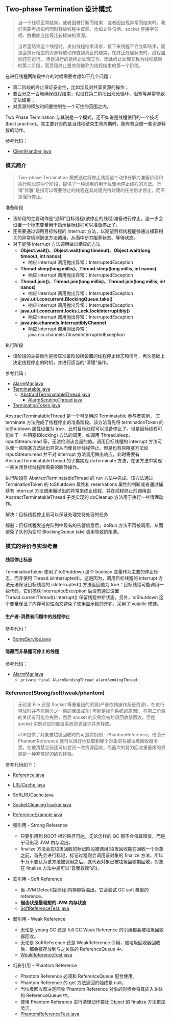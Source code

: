 ## Two-phase Termination 设计模式

> 当一个线程正常结束，或者因被打断而结束，或者因出现异常而结束时，我们需要考虑如何同时释放线程中资源，比如文件句柄、socket
> 套接字句柄、数据库连接等比较稀缺的资源。
>
> 当希望结束这个线程时，发出线程结束请求，接下来线程不会立即结束，而是会执行相应的资源释放动作直到真正的结束，在终止处理状态时，线程虽然还在运行，
> 但是进行的是终止处理工作，因此终止处理又称为线程结束的第二阶段，而受理终止要求则被称为线程结束的第一个阶段。

在进行线程两阶段中介的时候需要考虑如下几个问题：

- 第二阶段的终止保证安全性，比如涉及对共享资源的操作；
- 要百分之一百地确保线程结束，假设在第二阶段出现死循环、阻塞等异常导致无法结束；
- 对资源的释放时间要控制在一个可控的范围之内。

Two Phase Termination 与其说是一个模式，还不如说是线程使用的一个技巧(best practice)。其主要针对的是当线程结束生命周期时，能有机会做一些资源释放的动作。

参考代码：

- [ClientHandler.java](ClientHandler.java)

### 模式简介

> Two-phase Termination 模式通过将停止线程这个动作分解为准备阶段和执行阶段这两个阶段，提供了一种通用的用于优雅地停止线程的方法。所谓“优雅”是指可以等要停止的线程在其处理完待处理的任务后才停止，而不是强行停止。

准备阶段

- 该阶段的主要动作是“通知”目标线程(欲停止的线程)准备进行停止。这一步会设置一个标志变量用于指示目标线程可以准备停止了。
- 还需要通过调用目标线程的 interrupt 方法，以期望目标线程能够通过捕获相关的异常侦测到该方法调用，从而中断其阻塞状态、等待状态。
- 对于能够 interrupt 方法调用做出相应的方法
    - **Object.wait()、Object.wait(long timeout)、Object.wait(long timeout, int nanos)**
        - 响应 interrupt 调用抛出异常：InterruptedException
    - **Thread.sleep(long millis)、Thread.sleep(long millis, int nanos)**
        - 响应 interrupt 调用抛出异常：InterruptedException
    - **Thread.join()、Thread.join(long millis)、Thread.join(long millis, int nanos)**
        - 响应 interrupt 调用抛出异常：InterruptedException
    - **java.util.concurrent.BlockingQueue.take()**
        - 响应 interrupt 调用抛出异常：InterruptedException
    - **java.util.concurrent.locks.Lock.lockInterruptibly()**
        - 响应 interrupt 调用抛出异常：InterruptedException
    - **java.nio.channels.InterruptiblyChannel**
        - 响应 interrupt 调用抛出异常：java.nio.channels.ClosedInterruptedException

执行阶段

- 该阶段的主要动作是检查准备阶段所设置的线程停止标志和信号，再次基础上决定线程停止的时机，并进行适当的“清理”操作。

参考代码：

- [AlarmMgr.java](alarm%2FAlarmMgr.java)
- [Terminatable.java](alarm%2FTerminatable.java)
    - [AbstractTerminatableThread.java](alarm%2FAbstractTerminatableThread.java)
        - [AlarmSendingThread.java](alarm%2FAlarmSendingThread.java)
- [TerminationToken.java](alarm%2FTerminationToken.java)

AbstractTerminatableThread 是一个可复用的 Terminatable 参与者实例， 其 terminate 方法完成了线程停止的准备阶段。该方法首先将
terminationToken 的 toShutdown 属性设置为 true，此时目标线程可以准备停止了。但是目标线程可能处于一些阻塞(Blocking)
方法的调用，如调用 Thread.sleep、InputStream.read 等，无法检测该变量的值。调用目标线程的 interrupt
方法可以使一些阻塞方法抛出异常从而使目标线程停止。但是也有些阻塞方法如 InputStream.read 并不对 interrupt 方法调用做出响应，此时需要有
AbstractTerminatableThread 的子类实现 doTerminate 方法，在该方法中实现一些关闭目标线程所需要的额外操作。

执行阶段在 AbstractTerminatableThread 的 run 方法中完成。该方法通过 TerminationToken 的 toShutdown 属性和 reservations
属性的判断或者通过捕获有 interrupt 方法调用而抛出的异常来终止线程，并在线程终止前调用由 AbstractTerminatableThread 子类实现的
doCleanup 方法用于执行一些清理动作。

解决：目标线程停止前可以保证处理完待处理的任务

规避：目标线程发送完队列中现有的告警信息后，doRun 方法不再被调用，从而避免了队列为空时 BlockingQueue.take 调用导致的阻塞。

### 模式的评价与实现考量

#### 线程停止标志

TerminationToken 使用了 toShutdown 这个 boolean 变量作为主要的停止标志，而非使用 Thread.isInterrupted()。这是因为，调用目标线程的
interrupt 方法无法保证目标线程的 isInterrupted() 方法返回值为 true：目标线程可能调用一些代码，它们捕获
InterruptedException 后没有通过设置 Thread.currentThread().interrupt() 保留线程中断状态。另外，toShutdown
这个变量保证了内存可见性而又避免了使用显示锁的开销，采用了 volatile 修饰。

#### 生产者-消费者问题中的线程停止

参考代码：

- [SomeService.java](SomeService.java)

#### 隐藏而非暴露可停止的线程

参考代码：

- [AlarmMgr.java](alarm%2FAlarmMgr.java)
  - `private final AlarmSendingThread alarmSendingThread;`

### Reference(Strong/soft/weak/phantom)

> 无论是 File 还是 Socket 等重量级的资源(严重依赖操作系统资源)，在进行释放时并不能百分之一百的保证成功(
> 可能是操作系统的原因)，在第二阶段的关闭有可能会失败，然后 socket 的实例会被垃圾回收器回收，但是 socket 实例对应的底层系统资源或许并未释放。
>
> JDK提供了对象被垃圾回收时的可追踪机制 - PhantomReference。借助于 PhantomReference
> 就可以很好地获取到哪个对象即将被垃圾回收器清楚，在被清楚之前还可以尝试一次资源回收，尽最大的努力回收重量级的资源是一种非常好的编程体验。

参考代码如下：

- [Reference.java](reference%2FReference.java)
- [LRUCache.java](reference%2FLRUCache.java)
- [SoftLRUCache.java](reference%2FSoftLRUCache.java)
- [SocketCleaningTracker.java](reference%2FSocketCleaningTracker.java)
- [ReferenceExample.java](reference%2FReferenceExample.java)


- 强引用 - Strong Reference
    - 只要引用到 ROOT 根的路径可达，无论怎样的 GC 都不会将其释放，而是宁可出现 JVM 内存溢出。
    - finalize 方法会在垃圾回收的标记阶段被调用(垃圾回收期在回收一个对象之前，首先会进行标记，标记过程则会调用该对象的
      finalize 方法，所以千万不要认为该方法被调用之后，就代表对象已被垃圾回收期回收，对象在 finalize
      方法中是可以“自我救赎”的)。
- 软引用 - Soft Reference
    - 当 JVM Detect(探测)到内存即将溢出，它会尝试 GC soft 类型的 reference。
    - **锯齿状是最理想的 JVM 内存状态**
    - [SoftReferenceTest.java](reference%2FSoftReferenceTest.java)
- 弱引用 - Weak Reference
    - 无论是 young GC 还是 full GC Weak Reference 的引用都会被垃圾回收器回收。
    - 无论是 SoftReference 还是 WeakReference 引用，被垃圾回收器回收后，都会被存放到与之关联的 ReferenceQueue 中。
    - [WeakReferenceTest.java](reference%2FWeakReferenceTest.java)
- 幻影引用 - Phantom Reference
    - Phantom Reference 必须和 ReferenceQueue 配合使用。
    - Phantom Reference 的 get 方法返回的始终是 null。
    - 当垃圾回收器决定回收 Phantom Reference 对象的时候会将其插入关联的 ReferenceQueue 中。
    - 使用 Phantom Reference 进行清理动作要比 Object 的 finalize 方法更加灵活。
    - [PhantomReferenceTest.java](reference%2FPhantomReferenceTest.java)

